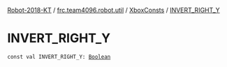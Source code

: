 [Robot-2018-KT](../../index.md) / [frc.team4096.robot.util](../index.md) / [XboxConsts](index.md) / [INVERT_RIGHT_Y](./-i-n-v-e-r-t_-r-i-g-h-t_-y.md)

# INVERT_RIGHT_Y

`const val INVERT_RIGHT_Y: `[`Boolean`](https://kotlinlang.org/api/latest/jvm/stdlib/kotlin/-boolean/index.html)